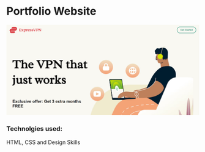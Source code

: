 # Portfolio Website
![Screenshot](https://github.com/eatulrajput/landing-page-1/blob/main/landing-page-1.png)
### Technolgies used:
HTML, CSS and Design Skills
